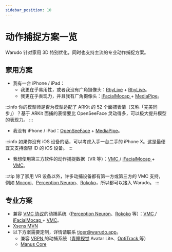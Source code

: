 ```yaml
---
sidebar_position: 10
---
```


# 动作捕捉方案一览

Warudo 针对家用 3D 特别优化，同时也支持主流的专业动作捕捉方案。

## 家用方案

* 我有一台 iPhone / iPad：
  * 我更在乎易用性，或者我没有广角摄像头：[RhyLive](rhylive.md) + [RhyLive](rhylive.md)。
  * 我更在乎表现力，并且我有广角摄像头：[iFacialMocap ](ifacialmocap.md)+ [MediaPipe](mediapipe.md)。

:::info
你的模型师是否为模型适配了 ARKit 的 52 个面捕表情（又称「完美同步」）？基于 ARKit 面捕的表情要比 OpenSeeFace 灵动得多，可以极大提升模型的表现力。
:::

* 我没有 iPhone / iPad：[OpenSeeFace](openseeface.md) + [MediaPipe](mediapipe.md)。

:::info
如果你没有 iOS 设备的话，可以考虑入手一台二手的 iPhone X。这是最便宜又支持面容 ID 的 iOS 设备。
:::

* 我想使用第三方软件的动作捕捉数据（VR 等）：[VMC ](vmc.md)/ [iFacialMocap ](ifacialmocap.md)+ [VMC](vmc.md)。

:::tip
除了家用 VR 设备以外，许多动捕设备都有第一方或第三方的 VMC 支持，例如 [Mocopi](https://www.sony.jp/mocopi/)、[Perception Neuron](https://github.com/emilianavt/VSeeFaceManual#perception-neuron-tracking)、[Rokoko](https://twitter.com/Kana\_Fuyuko/status/1521809776354680832)，所以都可以接入 Warudo。
:::

## 专业方案

* 兼容 [VMC 协议](https://protocol.vmc.info/english)的动捕系统（[Perception Neuron](https://github.com/emilianavt/VSeeFaceManual#perception-neuron-tracking)、[Rokoko](https://twitter.com/Kana\_Fuyuko/status/1521809776354680832) 等）：[VMC ](vmc.md)/ [iFacialMocap ](ifacialmocap.md)+ [VMC](vmc.md)。
* [Xsens MVN](xsens-mvn.md)
* 以下方案需要定制，详情请联系 [tiger@warudo.app](mailto:tiger@warudo.app)。
  * 兼容 [VRPN ](https://github.com/vrpn/vrpn)的动捕系统（[青瞳视觉](https://digi-human.com) Avatar Lite、[OptiTrack ](https://optitrack.com/)等）
  * [Manus Core](https://www.manus-meta.com/knowledge-products/manus-core)
